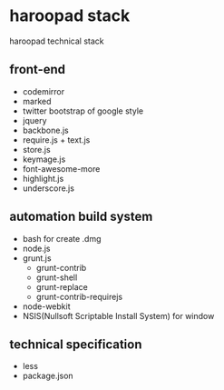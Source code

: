 # haroopad stack
haroopad technical stack

## front-end
* codemirror
* marked
* twitter bootstrap of google style
* jquery
* backbone.js
* require.js + text.js
* store.js
* keymage.js
* font-awesome-more
* highlight.js
* underscore.js

## automation build system
* bash for create .dmg
* node.js
* grunt.js
	- grunt-contrib
	- grunt-shell
  - grunt-replace
  - grunt-contrib-requirejs
* node-webkit
* NSIS(Nullsoft Scriptable Install System) for window

## technical specification
* less
* package.json